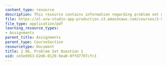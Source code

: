 ```yaml
---
content_type: resource
description: This resource contains information regarding problem set question 1.
file: https://ol-ocw-studio-app-production.s3.amazonaws.com/courses/2-96-management-in-engineering-fall-2012/ce5e6953b2d601209ea00ffd7797cfc3_MIT2_96F12_psetq01.pdf
file_type: application/pdf
learning_resource_types:
- Assignments
parent_title: Assignments
parent_type: CourseSection
resourcetype: Document
title: 2.96, Problem Set Question 1
uid: ce5e6953-b2d6-0120-9ea0-0ffd7797cfc3
---
```

